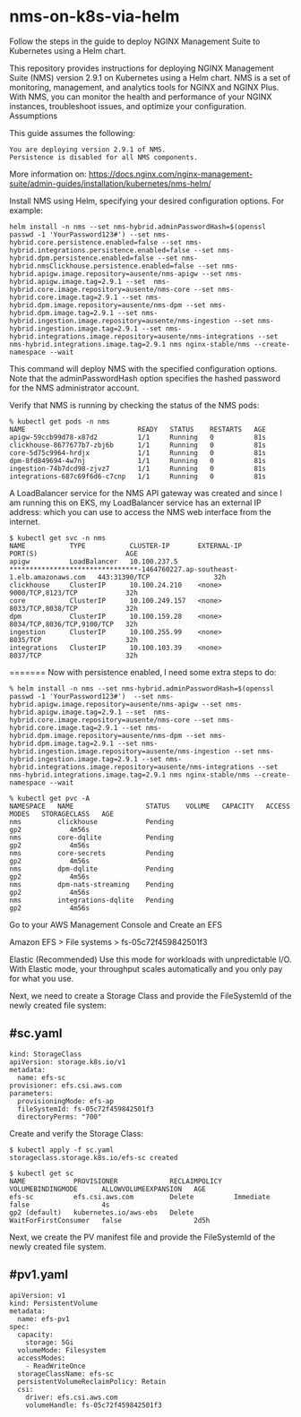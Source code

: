 # nms-on-k8s-via-helm

Follow the steps in the guide to deploy NGINX Management Suite to Kubernetes using a Helm chart.

This repository provides instructions for deploying NGINX Management Suite (NMS) version 2.9.1 on Kubernetes using a Helm chart. NMS is a set of monitoring, management, and analytics tools for NGINX and NGINX Plus. With NMS, you can monitor the health and performance of your NGINX instances, troubleshoot issues, and optimize your configuration.
Assumptions

This guide assumes the following:

    You are deploying version 2.9.1 of NMS.
    Persistence is disabled for all NMS components.
    
More information on:
https://docs.nginx.com/nginx-management-suite/admin-guides/installation/kubernetes/nms-helm/

Install NMS using Helm, specifying your desired configuration options. For example:
```
helm install -n nms --set nms-hybrid.adminPasswordHash=$(openssl passwd -1 'YourPassword123#') --set nms-hybrid.core.persistence.enabled=false --set nms-hybrid.integrations.persistence.enabled=false --set nms-hybrid.dpm.persistence.enabled=false --set nms-hybrid.nmsClickhouse.persistence.enabled=false --set nms-hybrid.apigw.image.repository=ausente/nms-apigw --set nms-hybrid.apigw.image.tag=2.9.1 --set  nms-hybrid.core.image.repository=ausente/nms-core --set nms-hybrid.core.image.tag=2.9.1 --set nms-hybrid.dpm.image.repository=ausente/nms-dpm --set nms-hybrid.dpm.image.tag=2.9.1 --set nms-hybrid.ingestion.image.repository=ausente/nms-ingestion --set nms-hybrid.ingestion.image.tag=2.9.1 --set nms-hybrid.integrations.image.repository=ausente/nms-integrations --set nms-hybrid.integrations.image.tag=2.9.1 nms nginx-stable/nms --create-namespace --wait
```

This command will deploy NMS with the specified configuration options. Note that the adminPasswordHash option specifies the hashed password for the NMS administrator account.

Verify that NMS is running by checking the status of the NMS pods:
```
% kubectl get pods -n nms
NAME                            READY   STATUS    RESTARTS   AGE
apigw-59ccb99d78-x87d2          1/1     Running   0          81s
clickhouse-8677677b7-zbj6b      1/1     Running   0          81s
core-5d75c9964-hrdjx            1/1     Running   0          81s
dpm-8fd849694-4w7nj             1/1     Running   0          81s
ingestion-74b7dcd98-zjvz7       1/1     Running   0          81s
integrations-687c69f6d6-c7cnp   1/1     Running   0          81s
```

A LoadBalancer service for the NMS API gateway was created and since I am running this on EKS, 
my LoadBalancer service has an external IP address: which you can use to access the NMS web interface from the internet.
```
$ kubectl get svc -n nms
NAME           TYPE           CLUSTER-IP       EXTERNAL-IP                                                                    PORT(S)                      AGE
apigw          LoadBalancer   10.100.237.5     ********************************-1464760227.ap-southeast-1.elb.amazonaws.com   443:31390/TCP                32h
clickhouse     ClusterIP      10.100.24.210    <none>                                                                         9000/TCP,8123/TCP            32h
core           ClusterIP      10.100.249.157   <none>                                                                         8033/TCP,8038/TCP            32h
dpm            ClusterIP      10.100.159.28    <none>                                                                         8034/TCP,8036/TCP,9100/TCP   32h
ingestion      ClusterIP      10.100.255.99    <none>                                                                         8035/TCP                     32h
integrations   ClusterIP      10.100.103.39    <none>                                                                         8037/TCP                     32h
```



=======
Now with persistence enabled, I need some extra steps to do: 
```
% helm install -n nms --set nms-hybrid.adminPasswordHash=$(openssl passwd -1 'YourPassword123#')  --set nms-hybrid.apigw.image.repository=ausente/nms-apigw --set nms-hybrid.apigw.image.tag=2.9.1 --set  nms-hybrid.core.image.repository=ausente/nms-core --set nms-hybrid.core.image.tag=2.9.1 --set nms-hybrid.dpm.image.repository=ausente/nms-dpm --set nms-hybrid.dpm.image.tag=2.9.1 --set nms-hybrid.ingestion.image.repository=ausente/nms-ingestion --set nms-hybrid.ingestion.image.tag=2.9.1 --set nms-hybrid.integrations.image.repository=ausente/nms-integrations --set nms-hybrid.integrations.image.tag=2.9.1 nms nginx-stable/nms --create-namespace --wait
```

```
% kubectl get pvc -A
NAMESPACE   NAME                  STATUS    VOLUME   CAPACITY   ACCESS MODES   STORAGECLASS   AGE
nms         clickhouse            Pending                                      gp2            4m56s
nms         core-dqlite           Pending                                      gp2            4m56s
nms         core-secrets          Pending                                      gp2            4m56s
nms         dpm-dqlite            Pending                                      gp2            4m56s
nms         dpm-nats-streaming    Pending                                      gp2            4m56s
nms         integrations-dqlite   Pending                                      gp2            4m56s
```

Go to your AWS Management Console 
and Create an EFS

Amazon EFS > File systems > fs-05c72f459842501f3

Elastic (Recommended)
Use this mode for workloads with unpredictable I/O. With Elastic mode, your throughput scales automatically and you only pay for what you use.


Next, we need to create a Storage Class and provide the FileSystemId of the newly created file system:


#sc.yaml
----
```
kind: StorageClass
apiVersion: storage.k8s.io/v1
metadata:
  name: efs-sc
provisioner: efs.csi.aws.com
parameters:
  provisioningMode: efs-ap
  fileSystemId: fs-05c72f459842501f3
  directoryPerms: "700"
```

Create and verify the Storage Class:

```
$ kubectl apply -f sc.yaml 
storageclass.storage.k8s.io/efs-sc created

$ kubectl get sc
NAME            PROVISIONER             RECLAIMPOLICY   VOLUMEBINDINGMODE      ALLOWVOLUMEEXPANSION   AGE
efs-sc          efs.csi.aws.com         Delete          Immediate              false                  4s
gp2 (default)   kubernetes.io/aws-ebs   Delete          WaitForFirstConsumer   false                  2d5h
```


Next, we create the PV manifest file and provide the FileSystemId of the newly created file system.

#pv1.yaml
---
```
apiVersion: v1
kind: PersistentVolume
metadata:
  name: efs-pv1
spec:
  capacity:
    storage: 5Gi
  volumeMode: Filesystem
  accessModes:
    - ReadWriteOnce
  storageClassName: efs-sc
  persistentVolumeReclaimPolicy: Retain
  csi:
    driver: efs.csi.aws.com
    volumeHandle: fs-05c72f459842501f3
 ```

